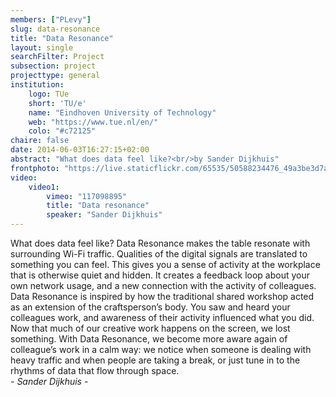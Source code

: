 ```yaml
---
members: ["PLevy"]
slug: data-resonance
title: "Data Resonance"
layout: single
searchFilter: Project
subsection: project
projecttype: general
institution:
    logo: TUe
    short: 'TU/e'
    name: "Eindhoven University of Technology"
    web: "https://www.tue.nl/en/"
    colo: "#c72125"
chaire: false
date: 2014-06-03T16:27:15+02:00
abstract: "What does data feel like?<br/>by Sander Dijkhuis"
frontphoto: "https://live.staticflickr.com/65535/50588234476_49a3be3d7a.jpg"
video:
    video1:
        vimeo: "117098895"
        title: "Data resonance"
        speaker: "Sander Dijkhuis"
---
```

What does data feel like? Data Resonance makes the table resonate with surrounding Wi-Fi traffic. Qualities of the digital signals are translated to something you can feel. This gives you a sense of activity at the workplace that is otherwise quiet and hidden. It creates a feedback loop about your own network usage, and a new connection with the activity of colleagues.  
Data Resonance is inspired by how the traditional shared workshop acted as an extension of the craftsperson’s body. You saw and heard your colleagues work, and awareness of their activity influenced what you did. Now that much of our creative work happens on the screen, we lost something. With Data Resonance, we become more aware again of colleague’s work in a calm way: we notice when someone is dealing with heavy traffic and when people are taking a break, or just tune in to the rhythms of data that flow through space.  
*- Sander Dijkhuis -*